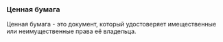 ### Ценная бумага
Ценная бумага - это документ, который удостоверяет имещественные или неимущественные права её владельца. 